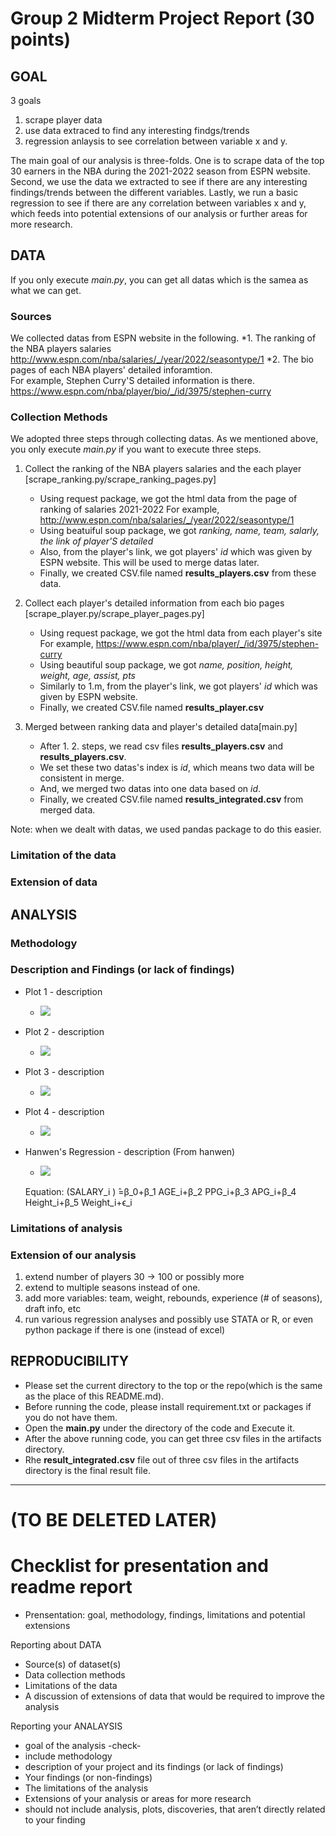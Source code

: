 # Group 2 Midterm Project Report (30 points)

## GOAL

3 goals
1. scrape player data
2. use data extraced to find any interesting findgs/trends
3. regression anlaysis to see correlation between variable x and y.

The main goal of our analysis is three-folds. One is to scrape data of the top 30 earners in the NBA during the 2021-2022 season from ESPN website. Second, we use the data we extracted to see if there are any interesting findings/trends between the different variables. Lastly, we run a basic regression to see if there are any correlation between variables x and y, which feeds into potential extensions of our analysis or further areas for more research.


## DATA

If you only execute *main.py*, you can get all datas which is the samea as what we can get.

### Sources

We collected datas from ESPN website in the following.
*1. The ranking of the NBA players salaries 
	http://www.espn.com/nba/salaries/_/year/2022/seasontype/1
*2. The bio pages of each NBA players' detailed inforamtion.	
	For example, Stephen Curry'S detailed information is there.
	https://www.espn.com/nba/player/bio/_/id/3975/stephen-curry

### Collection Methods
We adopted three steps through collecting datas.
As we mentioned above, you only execute *main.py* if you want to execute three steps.


1. Collect the ranking of the NBA players salaries and the each player [scrape_ranking.py/scrape_ranking_pages.py]
	- Using request package, we got the html data from the page of ranking of salaries 2021-2022
	  For example, http://www.espn.com/nba/salaries/_/year/2022/seasontype/1
	- Using beatuiful soup package, we got *ranking, name, team, salarly, the link of player'S detailed*
	- Also, from the player's link, we got players' *id* which was given by ESPN website. This will be used to merge datas later. 
	- Finally, we created CSV.file named **results_players.csv** from these data.


2. Collect each player's detailed information from each bio pages [scrape_player.py/scrape_player_pages.py]
	- Using request package, we got the html data from each player's site
	  For example, https://www.espn.com/nba/player/_/id/3975/stephen-curry
	- Using beautiful soup package, we got *name, position, height, weight, age, assist, pts*
	- Similarly to 1.m, from the player's link, we got players' *id* which was given by ESPN website. 
	- Finally, we created CSV.file named **results_player.csv**

3. Merged between ranking data and player's detailed data[main.py]
	- After 1. 2. steps, we read csv files **results_players.csv** and **results_players.csv**.
	- We set these two datas's index is *id*, which means two data will be consistent in merge.
	- And, we merged two datas into one data based on *id*.
	- Finally, we created CSV.file named **results_integrated.csv** from merged data.


Note: when we dealt with datas, we used pandas package to do this easier.

### Limitation of the data
### Extension of data

## ANALYSIS

### Methodology

### Description and Findings (or lack of findings)
- Plot 1 - description
	* ![](plots/plot1.png)
- Plot 2 - description
	* ![](plots/plot2.png)
- Plot 3 - description
	* ![](plots/plot3.png)
- Plot 4 - description
	* ![](plots/plot4.png)
- Hanwen's Regression - description (From hanwen)
	* ![](plots/regression1.png)

	Equation:
		(SALARY_i ) ̂=β_0+β_1 AGE_i+β_2 PPG_i+β_3 APG_i+β_4 Height_i+β_5 Weight_i+ϵ_i


### Limitations of analysis

### Extension of our analysis
1. extend number of players 30 -> 100 or possibly more
2. extend to multiple seasons instead of one.
3. add more variables: team, weight, rebounds, experience (# of seasons), draft info, etc
3. run various regression analyses and possibly use STATA or R, or even python package if there is one (instead of excel)


## REPRODUCIBILITY
- Please set the current directory to the top or the repo(which is the same as the place of this README.md).
- Before running the code, please install requirement.txt or packages if you do not have them.  
- Open the **main.py** under the directory of the code and Execute it.
- After the above running code, you can get three csv files in the artifacts directory.
- Rhe **result_integrated.csv** file out of three csv files in the artifacts directory is the final result file.



--------------------------------------------------------------------------------------------

# (TO BE DELETED LATER)
# Checklist for presentation and readme report

* Prensentation: goal, methodology, findings, limitations and potential extensions


Reporting about DATA
* Source(s) of dataset(s)
* Data collection methods
* Limitations of the data
* A discussion of extensions of data that would be required to improve the analysis

Reporting your ANALAYSIS
* goal of the analysis -check-
* include methodology
* description of your project and its findings (or lack of findings)
* Your findings (or non-findings)
* The limitations of the analysis
* Extensions of your analysis or areas for more research
* should not include analysis, plots, discoveries, that aren’t directly related to your finding
